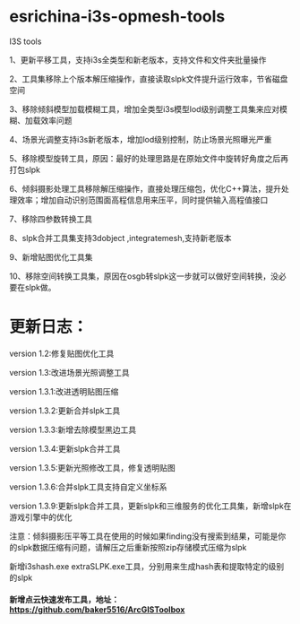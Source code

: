 # esrichina-i3s-opmesh-tools

I3S tools

1、更新平移工具，支持i3s全类型和新老版本，支持文件和文件夹批量操作

2、工具集移除上个版本解压缩操作，直接读取slpk文件提升运行效率，节省磁盘空间

3、移除倾斜模型加载模糊工具，增加全类型i3s模型lod级别调整工具集来应对模糊、加载效率问题

4、场景光调整支持i3s新老版本，增加lod级别控制，防止场景光照曝光严重

5、移除模型旋转工具，原因：最好的处理思路是在原始文件中旋转好角度之后再打包slpk

6、倾斜摄影处理工具移除解压缩操作，直接处理压缩包，优化C++算法，提升处理效率；增加自动识别范围面高程信息用来压平，同时提供输入高程值接口

7、移除四参数转换工具

8、slpk合并工具集支持3dobject ,integratemesh,支持新老版本

9、新增贴图优化工具集

10、移除空间转换工具集，原因在osgb转slpk这一步就可以做好空间转换，没必要在slpk做。

# 更新日志：

version 1.2:修复贴图优化工具

version 1.3:改进场景光照调整工具

version 1.3.1:改进透明贴图压缩

version 1.3.2:更新合并slpk工具

version 1.3.3:新增去除模型黑边工具

version 1.3.4:更新slpk合并工具

version 1.3.5:更新光照修改工具，修复透明贴图

version 1.3.6:合并slpk工具支持自定义坐标系

version 1.3.9:更新slpk合并工具，更新slpk和三维服务的优化工具集，新增slpk在游戏引擎中的优化

注意：倾斜摄影压平等工具在使用的时候如果finding没有搜索到结果，可能是你的slpk数据压缩有问题，请解压之后重新按照zip存储模式压缩为slpk

新增i3shash.exe extraSLPK.exe工具，分别用来生成hash表和提取特定的级别的slpk

#### 新增点云快速发布工具，地址：https://github.com/baker5516/ArcGISToolbox
